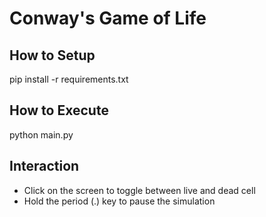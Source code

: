 # Conway's Game of Life

## How to Setup

pip install -r requirements.txt

## How to Execute

python main.py

## Interaction

- Click on the screen to toggle between live and dead cell
- Hold the period (.) key to pause the simulation
